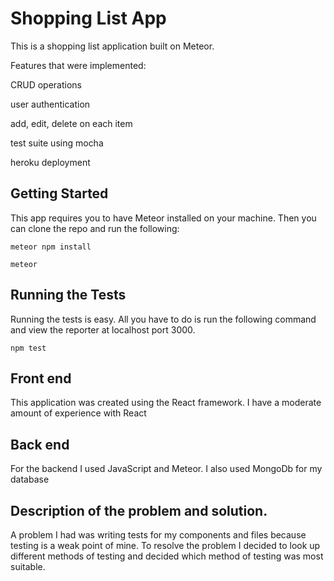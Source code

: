 # Shopping List App

This is a shopping list application built on Meteor.

Features that were implemented:

CRUD operations

user authentication

add, edit, delete on each item

test suite using mocha

heroku deployment

## Getting Started

This app requires you to have Meteor installed on your machine. Then you can clone the repo and run the following:

```
meteor npm install
```

```
meteor
```

## Running the Tests

Running the tests is easy. All you have to do is run the following command and view the reporter at localhost port 3000.

```
npm test
```

## Front end

This application was created using the React framework. I have a moderate amount of experience with React

## Back end

For the backend I used JavaScript and Meteor. I also used MongoDb for my database

## Description of the problem and solution.

A problem I had was writing tests for my components and files because testing is a weak point of mine. To resolve the problem I decided to look up different methods of testing and decided which method of testing was most suitable.
